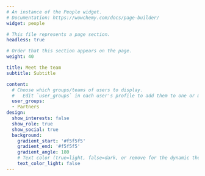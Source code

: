 ```yaml
---
# An instance of the People widget.
# Documentation: https://wowchemy.com/docs/page-builder/
widget: people

# This file represents a page section.
headless: true

# Order that this section appears on the page.
weight: 40

title: Meet the team
subtitle: Subtitle

content:
  # Choose which groups/teams of users to display.
  #   Edit `user_groups` in each user's profile to add them to one or more of these groups.
  user_groups:
  - Partners
design:
  show_interests: false
  show_role: true
  show_social: true
  background:
    gradient_start: '#f5f5f5'
    gradient_end: '#f5f5f5'
    gradient_angle: 180
    # Text color (true=light, false=dark, or remove for the dynamic theme color).
    text_color_light: false
---
```

